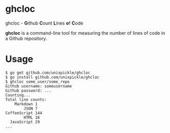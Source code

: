 # ghcloc

ghcloc - <b>G</b>ithub <b>C</b>ount <b>L</b>ines <b>o</b>f <b>C</b>ode

**ghcloc** is a command-line tool for measuring the number of lines of code in a Github repository.

# Usage

    $ go get github.com/unixpickle/ghcloc
    $ go install github.com/unixpickle/ghcloc
    $ ghcloc some_user/some_repo
    Github username: someusername
    Github password: ...
    Counting...
    Total line counts:
        Markdown 1
            JSON 7
    CoffeeScript 144
            HTML 16
      JavaScript 29
    ...
